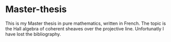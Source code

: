 # Master-thesis
This is my Master thesis in pure mathematics, written in French. The topic is the Hall algebra of coherent sheaves over the projective line.
Unfortunatly I have lost the bibliography.
